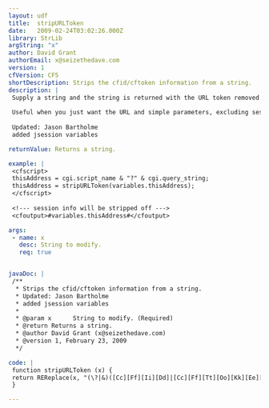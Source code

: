 ```yaml
---
layout: udf
title:  stripURLToken
date:   2009-02-24T03:02:26.000Z
library: StrLib
argString: "x"
author: David Grant
authorEmail: x@seizethedave.com
version: 1
cfVersion: CF5
shortDescription: Strips the cfid/cftoken information from a string.
description: |
 Supply a string and the string is returned with the URL token removed (cfid=2322&amp;cftoken=1243934978).  ? or &amp; is accounted for, as well as any combination of upper/lower case text.
 
 Useful when you just want the URL and simple parameters, excluding session information.
 
 Updated: Jason Bartholme 
 added jsession variables

returnValue: Returns a string.

example: |
 <cfscript>
 thisAddress = cgi.script_name & "?" & cgi.query_string;
 thisAddress = stripURLToken(variables.thisAddress);
 </cfscript>
 
 <!--- session info will be stripped off --->
 <cfoutput>#variables.thisAddress#</cfoutput>

args:
 - name: x
   desc: String to modify.
   req: true


javaDoc: |
 /**
  * Strips the cfid/cftoken information from a string.
  * Updated: Jason Bartholme
  * added jsession variables
  * 
  * @param x      String to modify. (Required)
  * @return Returns a string. 
  * @author David Grant (x@seizethedave.com) 
  * @version 1, February 23, 2009 
  */

code: |
 function stripURLToken (x) {
 return REReplace(x, "(\?|&)([Cc][Ff][Ii][Dd]|[Cc][Ff][Tt][Oo][Kk][Ee][Nn]|[Jj][Ss][Ee][Ss][Ss][Ii][Oo][Nn][Ii][Dd])=[\s\S]+", "", "ALL");
 }

---
```


